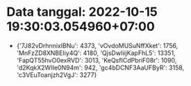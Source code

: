 # Data tanggal: 2022-10-15 19:30:03.054960+07:00

* {'7J82vDrhnnixIBNu': 4373, 'vOvdoMUSuNffXket': 1756, 'MnFzZD8XNBEIiy4Q': 4180, 'QjsDwIiijKapFhL5': 13351, 'FapQT55hvO0exRVD': 3013, 'KeQsfICdPbriF08r': 1090, 'd2KqkX2WIIe0N94m': 942, 'gc4bDCNF3AaUFByR': 3158, 'c3VEuToanjzh2VgJ': 3277}
